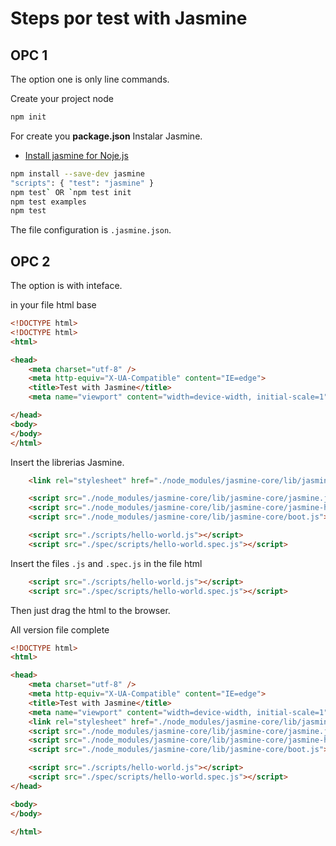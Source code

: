 # Steps por test with Jasmine

## OPC 1
The option one is only line commands.

Create your project node
```bash
npm init
```
For create you **package.json**
Instalar Jasmine.
- [Install jasmine for Noje.js](https://jasmine.github.io/pages/getting_started.html)
```bash
npm install --save-dev jasmine
"scripts": { "test": "jasmine" }
npm test` OR `npm test init
npm test examples
npm test
```
The file configuration is `.jasmine.json`.

## OPC 2
The option is with inteface.

in your file html base

```html
<!DOCTYPE html>  
<!DOCTYPE html>
<html>

<head>
    <meta charset="utf-8" />
    <meta http-equiv="X-UA-Compatible" content="IE=edge">
    <title>Test with Jasmine</title>
    <meta name="viewport" content="width=device-width, initial-scale=1">

</head>
<body>
</body>
</html>
```
Insert the librerias Jasmine.
```html
    <link rel="stylesheet" href="./node_modules/jasmine-core/lib/jasmine-core/jasmine.css">

    <script src="./node_modules/jasmine-core/lib/jasmine-core/jasmine.js"></script>
    <script src="./node_modules/jasmine-core/lib/jasmine-core/jasmine-html.js"></script>
    <script src="./node_modules/jasmine-core/lib/jasmine-core/boot.js"></script>

    <script src="./scripts/hello-world.js"></script>
    <script src="./spec/scripts/hello-world.spec.js"></script>
```
Insert the files `.js` and `.spec.js` in the file html

```html
    <script src="./scripts/hello-world.js"></script>
    <script src="./spec/scripts/hello-world.spec.js"></script>
``` 
Then just drag the html to the browser.

All version file complete
```html
<!DOCTYPE html>
<html>

<head>
    <meta charset="utf-8" />
    <meta http-equiv="X-UA-Compatible" content="IE=edge">
    <title>Test with Jasmine</title>
    <meta name="viewport" content="width=device-width, initial-scale=1">
    <link rel="stylesheet" href="./node_modules/jasmine-core/lib/jasmine-core/jasmine.css">
    <script src="./node_modules/jasmine-core/lib/jasmine-core/jasmine.js"></script>
    <script src="./node_modules/jasmine-core/lib/jasmine-core/jasmine-html.js"></script>
    <script src="./node_modules/jasmine-core/lib/jasmine-core/boot.js"></script>

    <script src="./scripts/hello-world.js"></script>
    <script src="./spec/scripts/hello-world.spec.js"></script>
</head>

<body>
</body>

</html>
```
